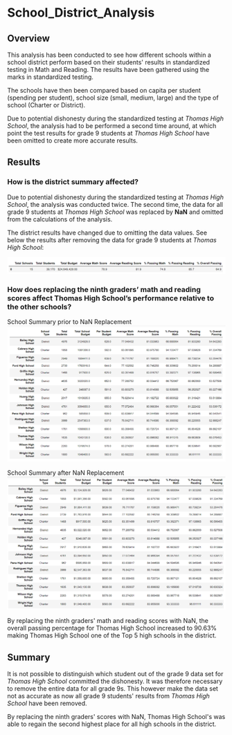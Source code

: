 # School_District_Analysis

## Overview
This analysis has been conducted to see how different schools within a school district perform based on their students' results in standardized testing in Math and Reading. The results have been gathered using the marks in standardized testing. 

The schools have then been compared based on capita per student (spending per student), school size (small, medium, large) and the type of school (Charter or District). 

Due to potential dishonesty during the standardized testing at *Thomas High School*, the analysis had to be performed a second time around, at which point the test results for grade 9 students at *Thomas High School* have been omitted to create more accurate results.  

## Results

### How is the district summary affected?
Due to potential dishonesty during the standardized testing at *Thomas High School*, the analysis was conducted twice. The second time, the data for all grade 9 students at *Thomas High School* was replaced by **NaN** and omitted from the calculations of the analysis. 

The district results have changed due to omitting the data values. See below the results after removing the data for grade 9 students at *Thomas High School*:

![District Data updated](images/district_results_updated.PNG)

### How does replacing the ninth graders’ math and reading scores affect Thomas High School’s performance relative to the other schools?

School Summary prior to NaN Replacement
![District Data School Summary](images/results_per_school.PNG)

School Summary after NaN Replacement
![District Data School Summary](images/results_per_school_updated.PNG)

By replacing the ninth graders' math and reading scores with NaN, the overall passing percentage for Thomas High School increased to 90.63% making Thomas High School one of the Top 5 high schools in the district. 


## Summary

It is not possible to distinguish which student out of the grade 9 data set for *Thomas High School* committed the dishonesty. It was therefore necessary to remove the entire data for all grade 9s. This however make the data set not as accurate as now all grade 9 students' results from *Thomas High School* have been removed.

By replacing the ninth graders' scores with NaN, Thomas High School's was able to regain the second highest place for all high schools in the district.
